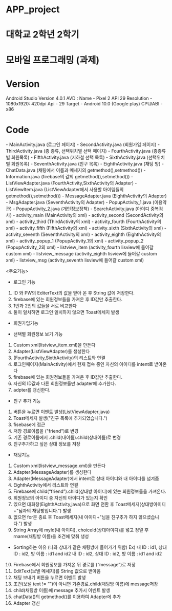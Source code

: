 # APP_project
# 대학교 2학년 2학기
# 모바일 프로그래밍 (과제)

# Version 
Android Studio Version 4.0.1
AVD : 
Name - Pixel 2 API 29 
Resolution - 1080x1920: 420dpi
Api - 29
Target - Android 10.0 (Google play) 
CPU/ABI - x86

# Code
<JAVA>
- MainActivity.java (로그인 페이지)
- SecondActivity.java (회원가입 페이지) 
- ThirdActivity.java (종 종류, 선택위치별 선택 페이지)
- FourthActivity.java (종종류별 회원목록)
- FifthActivity.java (지하철 선택 목록)
- SixthActivity.java (선택위치별 회원목록)
- SeventhActivity.java (친구 목록)
- EighthActivity.java (채팅 방)
- ChatData.java  (채팅에서 이름과 메세지의 getmethod(),setmethod())
- Information.java (firebase의 값의 getmethod(),setmethod())
- ListViewAdapter.java (FourthActivity,SixthActivity의 Adapter)
- ListViewItem.java (ListViewAdapter에서 사용할 아이템들의 getmethod(),setmethod())
- MessageAdapter.java (EighthActivity의 Adapter)
- MsgAdapter.java (SeventhActivity의 Adapter)
- PopupActivity_1.java (이용약관)
- PopupActivity_2.java (개인정보정책)
- SearchActivity.java (아이디 중복검사)

<XML>
- activity_main (MainActivity의 xml)
- activity_second (SecondActivity의 xml)
- activity_third (ThirdActivity의 xml)
- activity_fourth (FourthActivity의 xml)
- activity_fifth (FifthActivity의 xml)
- activity_sixth (SixthActivity의 xml)
- activity_seventh (SeventhActivity의 xml)
- activity_eighth (EighthActivity의 xml)
- activity_popup_1 (PopupActivity_1의 xml)
- activity_popup_2 (PopupActivity_2의 xml)
- listview_item (activity_fourth lisview에 들어갈 custom xml)
- listview_message (activity_eighth lisview에 들어갈 custom xml)
- listview_msg (activity_seventh lisview에 들어갈 custom xml)

<주요기능>
- 로그인 기능 
1. ID 와 PW의 EditerText의 값을 받아 온 후 String 값에 저장한다.
2. firebase에 있는 회원정보들을 가져온 후 ID값만 추출한다.
3. 1번과 2번의 값들을 서로 비교한다
4. 둘이 일치하면 로그인 일치하지 않으면 Toast메세지 발생

- 회원가입기능

- 선택별 회원정보 보기 기능 
1. Custom xml(listview_item.xml)을 만든다
2. Adapter(ListViewAdapter)를 생성한다
3. (FourthActivity,SixthActivity)의 리스트와 연결
4. 로그인페이지(MainActivity)에서 현재 접속 중인 자신의 아이디를 intent로 받아온다
5. firebase에 있는 회원정보들을 가져온 후 ID값만 추출한다.
6. 자신의 ID값과 다른 회원정보들만 adapter에 추가한다.
7. adpter를 갱신한다.

- 친구 추가 기능 
1. 버튼을 누르면 이벤트 발생(ListViewAdapter.java)
2. Toast메세지 발생("친구 목록에 추가되었습니다.")
3. fisebase에 접근 
4. 저장 경로이름을 ("friend")로 변경
5. 기존 경로이름에서 .child(내이름).child(상대이름)로 변경
6. 친구추가하고 싶은 상대 정보를 저장

- 채팅기능 
1. Custom xml(listview_message.xml)을 만든다
2. Adapter(MessageAdapter)를 생성한다
3. Adapter(MessageAdapter)에서 intent로 상대 아이디와 내 아이디를 넘겨줌
4. EighthActivity에서 리스트와 연결
5. Firebase에 child(“friend”).child(상대방 아이디)에 있는 회원정보들을 가져온다.
6. 회원정보의 아이디 중 자신의 아이디가 있는지 확인 
7. 있으면 대화창(EighthActivity,java)으로 화면 전환 후 Toast메세지(상대방아이디+"님과의 채팅방입니다.") 발생 
8. 없으면 for문 종료 후 Toast메세지(내 아이디+"님을 친구추가 하지 않으셨습니다.") 발생
9. String Array에 myId(내 아이디), choiceId(상대아이디)를 넣고 정열 후 rname(채팅방 이름)을 조건에 맞춰 생성
- Sorting하는 이유 (나와 상대가 같은 채팅방에 들어가기 위함)
Ex) 	내 ID : id1, 상대 ID : id2, 방 이름 : id1 and id2
	내 ID : id2, 상대 ID : id2, 방 이름 : id1 and id2
10. Firebase에서 회원정보를 가져온 뒤 경로를 (“message”)로 저장
11. EditText(보낼 메세지)를 String 값으로 받아옴 
12. 채팅 보내기 버튼을 누르면 이벤트 발생
13. 조건(보낼 text != “”)이 아니면 기존경로.child(채팅방 이름)에 message저장
14. child(채팅방 이름)에 message 추가시 이벤트 발생
15. chatData()의 getmethod()를 이용하여 Adapter에 추가
16. Adapter 갱신